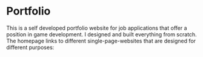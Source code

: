 # Portfolio
This is a self developed portfolio website for job applications that offer a position in game development. I designed and built everything from scratch.
The homepage links to different single-page-websites that are designed for different purposes:


